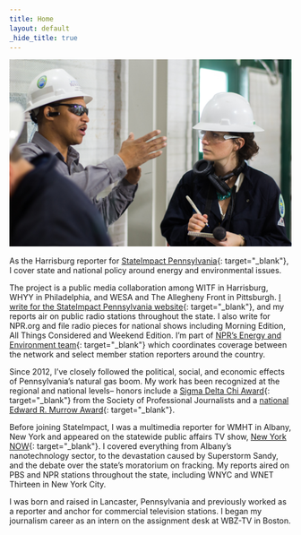 ```yaml
---
title: Home
layout: default
_hide_title: true
---
```


![marie reporting](/assets/IMGP2196.jpg)

As the Harrisburg reporter for [StateImpact Pennsylvania](http://stateimpact.npr.org/pennsylvania/){: target="_blank"}, I cover state and national policy around energy and environmental issues.

The project is a public media collaboration among WITF in Harrisburg, WHYY in Philadelphia, and WESA and The Allegheny Front in Pittsburgh. [I write for the StateImpact Pennsylvania website](https://stateimpact.npr.org/pennsylvania/author/mariecusick/){: target="_blank"}, and my reports air on public radio stations throughout the state. I also write for NPR.org and file radio pieces for national shows including Morning Edition, All Things Considered and Weekend Edition. I’m part of [NPR’s Energy and Environment team](https://www.npr.org/series/571910677/environment-and-energy-collaborative){: target="_blank"} which coordinates coverage between the network and select member station reporters around the country.

Since 2012, I’ve closely followed the political, social, and economic effects of Pennsylvania’s natural gas boom. My work has been recognized at the regional and national levels– honors include a [Sigma Delta Chi Award](https://www.spj.org/sdxa16.asp){: target="_blank"} from the Society of Professional Journalists and a [national Edward R. Murrow Award](https://www.rtdna.org/content/2014_national_edward_r_murrow_award_winners){: target="_blank"}.

Before joining StateImpact, I was a multimedia reporter for WMHT in Albany, New York and appeared on the statewide public affairs TV show, [New York NOW](http://nynow.org/){: target="_blank"}. I covered everything from Albany’s nanotechnology sector, to the devastation caused by Superstorm Sandy, and the debate over the state’s moratorium on fracking. My reports aired on PBS and NPR stations throughout the state, including WNYC and WNET Thirteen in New York City.

I was born and raised in Lancaster, Pennsylvania and previously worked as a reporter and anchor for commercial television stations. I began my journalism career as an intern on the assignment desk at WBZ-TV in Boston.